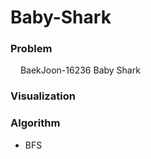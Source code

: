 # Baby-Shark
### Problem
<img src="https://d2gd6pc034wcta.cloudfront.net/tier/13.svg" width="12pt"> BaekJoon-16236 Baby Shark

### Visualization

### Algorithm
- BFS
